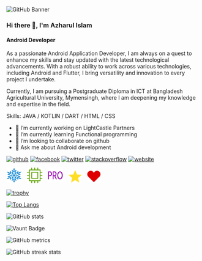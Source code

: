 ![GitHub Banner](https://www.canva.com/design/DAGaj4vmaXM/7tP2cHmCil_DW38R_UgnVg/view?utm_content=DAGaj4vmaXM&utm_campaign=designshare&utm_medium=link2&utm_source=uniquelinks&utlId=h56a20e4bfb)


### Hi there 👋, I'm Azharul Islam
#### Android Developer


As a passionate Android Application Developer, I am always on a quest to enhance my skills and stay updated with the latest technological advancements. With a robust ability to work across various technologies, including Android and Flutter, I bring versatility and innovation to every project I undertake.

Currently, I am pursuing a Postgraduate Diploma in ICT at Bangladesh Agricultural University, Mymensingh, where I am deepening my knowledge and expertise in the field.

Skills: JAVA / KOTLIN / DART / HTML / CSS

- 🔭 I’m currently working on LightCastle Partners 
- 🌱 I’m currently learning Functional programming 
- 👯 I’m looking to collaborate on github 
- 💬 Ask me about Android development 


[<img src='https://cdn.jsdelivr.net/npm/simple-icons@3.0.1/icons/github.svg' alt='github' height='40'>](https://github.com/azadbasis)  [<img src='https://cdn.jsdelivr.net/npm/simple-icons@3.0.1/icons/facebook.svg' alt='facebook' height='40'>](https://www.facebook.com/azadidb)  [<img src='https://cdn.jsdelivr.net/npm/simple-icons@3.0.1/icons/twitter.svg' alt='twitter' height='40'>](https://twitter.com/azadaccamc)  [<img src='https://cdn.jsdelivr.net/npm/simple-icons@3.0.1/icons/stackoverflow.svg' alt='stackoverflow' height='40'>](https://stackoverflow.com/users/https://stackoverflow.com/users/9520677/azharul-islam)  [<img src='https://cdn.jsdelivr.net/npm/simple-icons@3.0.1/icons/icloud.svg' alt='website' height='40'>](https://azadbasis.github.io/azharul.github.io/)  

<a href='https://archiveprogram.github.com/'><img src='https://raw.githubusercontent.com/acervenky/animated-github-badges/master/assets/acbadge.gif' width='40' height='40'></a> <a href='https://docs.github.com/en/developers'><img src='https://raw.githubusercontent.com/acervenky/animated-github-badges/master/assets/devbadge.gif' width='40' height='40'></a> <a href='https://github.com/pricing'><img src='https://raw.githubusercontent.com/acervenky/animated-github-badges/master/assets/pro.gif' width='40' height='40'></a> <a href='https://stars.github.com/'><img src='https://raw.githubusercontent.com/acervenky/animated-github-badges/master/assets/starbadge.gif' width='35' height='35'></a> <a href='https://docs.github.com/en/github/supporting-the-open-source-community-with-github-sponsors'><img src='https://raw.githubusercontent.com/acervenky/animated-github-badges/master/assets/sponsorbadge.gif' width='35' height='35'></a> 

[![trophy](https://github-profile-trophy.vercel.app/?username=azadbasis)](https://github.com/ryo-ma/github-profile-trophy)

[![Top Langs](https://github-readme-stats.vercel.app/api/top-langs/?username=azadbasis)](https://github.com/anuraghazra/github-readme-stats)

![GitHub stats](https://github-readme-stats.vercel.app/api?username=azadbasis&show_icons=true&count_private=true)  

![Vaunt Badge](https://api.vaunt.dev/v1/github/entities/azadbasis/contributions?format=svg&private=true)  

![GitHub metrics](https://metrics.lecoq.io/azadbasis)  

![GitHub streak stats](https://streak-stats.demolab.com/?user=azadbasis)  

